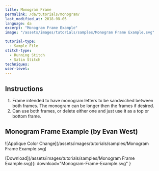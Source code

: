 ```yaml
---
title: Monogram Frame
permalink: /da/tutorials/monogram/
last_modified_at: 2018-08-05
language: da
excerpt: "Monogram Frame Example"
image: "/assets/images/tutorials/samples/Monogram Frame Example.svg"

tutorial-type:
  - Sample File
stitch-type: 
  - Running Stitch
  - Satin Stitch
techniques:
user-level:
---
```

## Instructions

1.  Frame intended to have monogram letters to be sandwiched between both frames. The monogram can be longer then the frames if desired.
2.  Can use both frames, or delete either one and just use it as a top or bottom frame.

## Monogram Frame Example (by Evan West)

![Applique Color Change](/assets/images/tutorials/samples/Monogram Frame Example.svg)

[Download](/assets/images/tutorials/samples/Monogram Frame Example.svg){: download="Monogram-Frame-Example.svg" }
